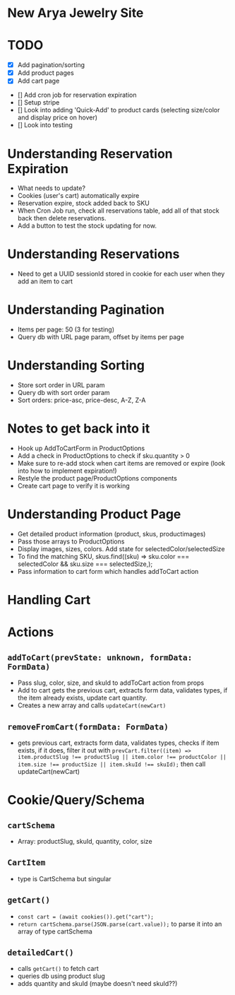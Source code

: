 # New Arya Jewelry Site

# TODO
- [x] Add pagination/sorting
- [x] Add product pages
- [x] Add cart page
- [] Add cron job for reservation expiration
- [] Setup stripe
- [] Look into adding 'Quick-Add' to product cards (selecting size/color and display price on hover)
- [] Look into testing

# Understanding Reservation Expiration
- What needs to update?
- Cookies (user's cart) automatically expire
- Reservation expire, stock added back to SKU
- When Cron Job run, check all reservations table, add all of that stock back then delete reservations.
- Add a button to test the stock updating for now.

# Understanding Reservations
- Need to get a UUID sessionId stored in cookie for each user when they add an item to cart

# Understanding Pagination
- Items per page: 50 (3 for testing)
- Query db with URL page param, offset by items per page

# Understanding Sorting
- Store sort order in URL param
- Query db with sort order param
- Sort orders: price-asc, price-desc, A-Z, Z-A

# Notes to get back into it
- Hook up AddToCartForm in ProductOptions
- Add a check in ProductOptions to check if sku.quantity > 0
- Make sure to re-add stock when cart items are removed or expire (look into how to implement expiration!)
- Restyle the product page/ProductOptions components
- Create cart page to verify it is working

# Understanding Product Page
- Get detailed product information (product, skus, productimages)
- Pass those arrays to ProductOptions
- Display images, sizes, colors. Add state for selectedColor/selectedSize
- To find the matching SKU, skus.find((sku) => sku.color === selectedColor && sku.size === selectedSize,);
- Pass information to cart form which handles addToCart action

# Handling Cart

# Actions
## `addToCart(prevState: unknown, formData: FormData)`
- Pass slug, color, size, and skuId to addToCart action from props
- Add to cart gets the previous cart, extracts form data, validates types, if the item already exists, update cart quantity.
- Creates a new array and calls `updateCart(newCart)`
## `removeFromCart(formData: FormData)`
- gets previous cart, extracts form data, validates types, checks if item exists, if it does, filter it out with `prevCart.filter((item) => item.productSlug !== productSlug || item.color !== productColor || item.size !== productSize || item.skuId !== skuId);` then call updateCart(newCart)

# Cookie/Query/Schema
## `cartSchema`
- Array: productSlug, skuId, quantity, color, size
## `CartItem`
- type is CartSchema but singular
## `getCart()`
- `const cart = (await cookies()).get("cart");`
- `return cartSchema.parse(JSON.parse(cart.value));` to parse it into an array of type cartSchema
## `detailedCart()`
- calls `getCart()` to fetch cart
- queries db using product slug
- adds quantity and skuId (maybe doesn't need skuId??)



